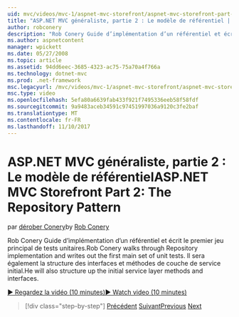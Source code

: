```yaml
---
uid: mvc/videos/mvc-1/aspnet-mvc-storefront/aspnet-mvc-storefront-part-2-the-repository-pattern
title: "ASP.NET MVC généraliste, partie 2 : Le modèle de référentiel | Documents Microsoft"
author: robconery
description: "Rob Conery Guide d’implémentation d’un référentiel et écrit le premier jeu principal de tests unitaires. Il sera également la structure de la méthode de couche de service initial..."
ms.author: aspnetcontent
manager: wpickett
ms.date: 05/27/2008
ms.topic: article
ms.assetid: 94dd6eec-3685-4323-ac75-75a70a4f766a
ms.technology: dotnet-mvc
ms.prod: .net-framework
msc.legacyurl: /mvc/videos/mvc-1/aspnet-mvc-storefront/aspnet-mvc-storefront-part-2-the-repository-pattern
msc.type: video
ms.openlocfilehash: 5efa80a6639fab433f921f7495336eeb58f58fdf
ms.sourcegitcommit: 9a9483aceb34591c97451997036a9120c3fe2baf
ms.translationtype: MT
ms.contentlocale: fr-FR
ms.lasthandoff: 11/10/2017
---
```

<a name="aspnet-mvc-storefront-part-2-the-repository-pattern"></a><span data-ttu-id="d1354-104">ASP.NET MVC généraliste, partie 2 : Le modèle de référentiel</span><span class="sxs-lookup"><span data-stu-id="d1354-104">ASP.NET MVC Storefront Part 2: The Repository Pattern</span></span>
====================
<span data-ttu-id="d1354-105">par [dérober Conery](https://github.com/robconery)</span><span class="sxs-lookup"><span data-stu-id="d1354-105">by [Rob Conery](https://github.com/robconery)</span></span>

<span data-ttu-id="d1354-106">Rob Conery Guide d’implémentation d’un référentiel et écrit le premier jeu principal de tests unitaires.</span><span class="sxs-lookup"><span data-stu-id="d1354-106">Rob Conery walks through Repository implementation and writes out the first main set of unit tests.</span></span> <span data-ttu-id="d1354-107">Il sera également la structure des interfaces et méthodes de couche de service initial.</span><span class="sxs-lookup"><span data-stu-id="d1354-107">He will also structure up the initial service layer methods and interfaces.</span></span>

[<span data-ttu-id="d1354-108">&#9654; Regardez la vidéo (10 minutes)</span><span class="sxs-lookup"><span data-stu-id="d1354-108">&#9654; Watch video (10 minutes)</span></span>](https://channel9.msdn.com/Blogs/ASP-NET-Site-Videos/aspnet-mvc-storefront-part-2-the-repository-pattern)

>[!div class="step-by-step"]
<span data-ttu-id="d1354-109">[Précédent](aspnet-mvc-storefront-part-1-architectural-discussion-and-overview.md)
[Suivant](aspnet-mvc-storefront-part-3-pipes-and-filters.md)</span><span class="sxs-lookup"><span data-stu-id="d1354-109">[Previous](aspnet-mvc-storefront-part-1-architectural-discussion-and-overview.md)
[Next](aspnet-mvc-storefront-part-3-pipes-and-filters.md)</span></span>
